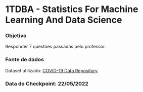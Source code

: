 # 1TDBA - Statistics For Machine Learning And Data Science

### Objetivo

Responder 7 questões passadas pelo professor.

### Fonte de dados

Dataset utilizado: [COVID-19 Data Repository](https://github.com/CSSEGISandData/COVID-19).

### Data do Checkpoint: 22/05/2022